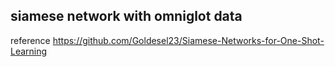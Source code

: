 ## siamese network with omniglot data 
reference https://github.com/Goldesel23/Siamese-Networks-for-One-Shot-Learning
